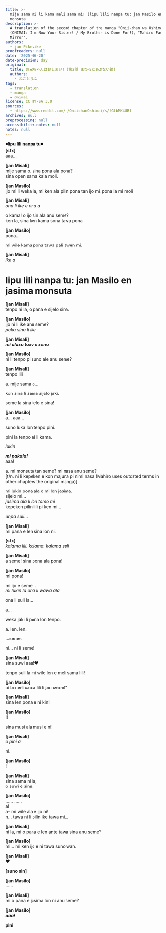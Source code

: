 ```yaml
---
title: >-
  mije sama mi li kama meli sama mi! (lipu lili nanpa tu: jan Masilo en jasima
  monsuta
description: >-
  A translation of the second chapter of the manga "Onii-chan wa Oshimai!"
  (ONIMAI: I'm Now Your Sister! / My Brother is Done For!), "Mahiro Faces The
  Mirror".
authors:
  - jan Pikesike
proofreaders: null
date: '2025-06-20'
date-precision: day
original:
  title: お兄ちゃんはおしまい! (第2話 まひろとあぶない鏡)
  authors:
    - ねことうふ
tags:
  - translation
  - manga
  - Onimai
license: CC BY-SA 3.0
sources:
  - https://www.reddit.com/r/OniichanOshimai/s/fGtbMK4UBf
archives: null
preprocessing: null
accessibility-notes: null
notes: null
---
```


**◾lipu lili nanpa tu◾**  
**[sfx]**  
aaa…  

**[jan Misali]**  
mije sama o. sina pona ala pona?  
sina open sama kala moli.  

**[jan Masilo]**  
ijo mi li weka la, mi ken ala pilin pona tan ijo mi. pona la mi moli

**[jan Misali]**  
*ona li ike e ona a*  

o kama! o ijo sin ala anu seme?  
ken la, sina ken kama sona tawa pona  

**[jan Masilo]**  
pona…

mi wile kama pona tawa pali awen mi.

**[jan Misali]**  
*ike a*

# lipu lili nanpa tu: jan Masilo en jasima monsuta  

**[jan Misali]**  
tenpo ni la, o pana e sijelo sina.  

**[jan Masilo]**  
ijo ni li ike anu seme?  
*poka sina li ike*  

**[jan Misali]**  
***mi alasa taso e sona***

**[jan Masilo]**  
ni li tenpo pi suno ale anu seme?  

**[jan Misali]**  
tenpo lili  

a. mije sama o…

kon sina li sama sijelo jaki.

seme la sina telo e sina!  

**[jan Masilo]**  
a… aaa…  

suno luka lon tenpo pini.  

pini la tenpo ni li kama.  

*lukin*  

***mi pakala!***  
aaa!  

a. mi monsuta tan seme? mi nasa anu seme?  
[t/n. ni li kepeken e kon majuna pi nimi nasa (Mahiro uses outdated terms in other chapters the original manga)]  

mi lukin pona ala e mi lon jasima.  
sijelo mi…  
*jasima ala li lon tomo mi*  
kepeken pilin lili pi ken mi…  

*unpa suli…*

**[jan Misali]**  
mi pana e len sina lon ni.  

**[sfx]**  
*kalama lili. kalama. kalama suli*

**[jan Misali]**  
a seme! sina pona ala pona!

**[jan Masilo]**  
mi pona!  

mi ijo e seme…  
*mi lukin la ona li wawa ala*  

ona li suli la…  

a…  

weka jaki li pona lon tenpo.  

a. len. len.  

…seme.  

ni… ni li seme!  

**[jan Misali]**  
sina suwi aaa!♥️

tenpo suli la mi wile len e meli sama lili!

**[jan Masilo]**  
ni la meli sama lili li jan seme!?

**[jan Misali]**  
sina len pona e ni kin!

**[jan Masilo]**  
!!  

sina musi ala musi e ni!

**[jan Misali]**  
*o pini a*

ni.

**[jan Masilo]**  
!

**[jan Misali]**  
sina sama ni la,  
o suwi e sina.

**[jan Masilo]**  
…… ……  
a!  
a– mi wile ala e ijo ni!  
n… tawa ni li pilin ike tawa mi…  

**[jan Misali]**  
ni la, mi o pana e len ante tawa sina anu seme?  

**[jan Masilo]**  
mi… mi ken ijo e ni tawa suno wan.  

**[jan Misali]**  
♥️  

**[suno sin]**

**[jan Masilo]**  
……

**[jan Misali]**  
mi o pana e jasima lon ni anu seme?

**[jan Masilo]**  
***aaa!***

**pini**

